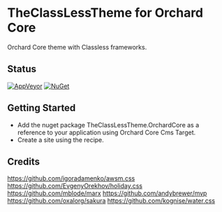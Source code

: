 # TheClassLessTheme for Orchard Core

Orchard Core theme with Classless frameworks.

## Status

[![AppVeyor](https://ci.appveyor.com/api/projects/status/wf7yvs0qln9gd5ie?svg=true)](https://ci.appveyor.com/project/agriffard/theclasslesstheme)
[![NuGet](https://img.shields.io/nuget/v/TheClassLessTheme.OrchardCore.svg)](https://www.nuget.org/packages/TheClassLessTheme)

## Getting Started

- Add the nuget package TheClassLessTheme.OrchardCore as a reference to your application using Orchard Core Cms Target.
- Create a site using the recipe.

## Credits

<https://github.com/igoradamenko/awsm.css>
<https://github.com/EvgenyOrekhov/holiday.css>  
<https://github.com/mblode/marx>
<https://github.com/andybrewer/mvp>  
<https://github.com/oxalorg/sakura>
<https://github.com/kognise/water.css>

